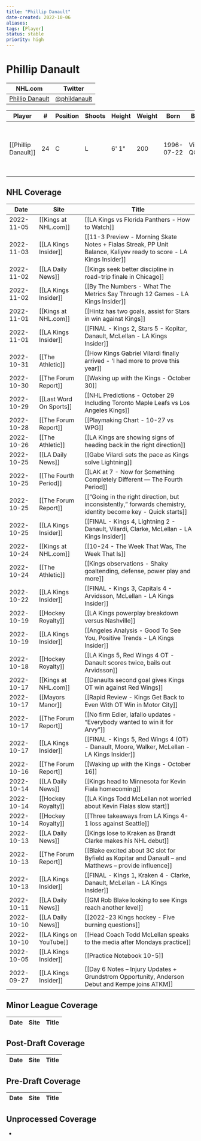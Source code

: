 ```yaml
---
title: "Phillip Danault"
date-created: 2022-10-06
aliases: 
tags: [Player]
status: stable
priority: high
---
```


# Phillip Danault

NHL.com | Twitter
-|-
[Phillip Danault](https://www.nhl.com/player/phillip-danault-8476479) | [@phildanault](https://twitter.com/phildanault)

Player | \# | Position | Shoots | Height | Weight | Born | Birthplace | Draft 
---|---|---|---|---|---|---|---|---
[[Phillip Danault]] | 24 | C | L | 6' 1" | 200 | 1996-07-22 | Victoriaville, QC, CAN | 2011 CHI, 1st rd, 26th pk (26th overall)



## NHL  Coverage
| Date       | Site                    | Title                                                                                                              |
| ---------- | ----------------------- | ------------------------------------------------------------------------------------------------------------------ |
| 2022-11-05 | [[Kings at NHL.com]]    | [[LA Kings vs Florida Panthers - How to Watch]]                                                                    |
| 2022-11-03 | [[LA Kings Insider]]    | [[11-3 Preview - Morning Skate Notes + Fialas Streak, PP Unit Balance, Kaliyev ready to score - LA Kings Insider]] |
| 2022-11-02 | [[LA Daily News]]       | [[Kings seek better discipline in road-trip finale in Chicago]]                                                    |
| 2022-11-02 | [[LA Kings Insider]]    | [[By The Numbers - What The Metrics Say Through 12 Games - LA Kings Insider]]                                      |
| 2022-11-01 | [[Kings at NHL.com]]    | [[Hintz has two goals, assist for Stars in win against Kings]]                                                     |
| 2022-11-01 | [[LA Kings Insider]]    | [[FINAL - Kings 2, Stars 5 - Kopitar, Danault, McLellan - LA Kings Insider]]                                       |
| 2022-10-31 | [[The Athletic]]        | [[How Kings Gabriel Vilardi finally arrived - ‘I had more to prove this year]]                                     |
| 2022-10-30 | [[The Forum Report]]    | [[Waking up with the Kings - October 30]]                                                                          |
| 2022-10-29 | [[Last Word On Sports]] | [[NHL Predictions - October 29 Including Toronto Maple Leafs vs Los Angeles Kings]]                                |
| 2022-10-28 | [[The Forum Report]]    | [[Playmaking Chart - 10-27 vs WPG]]                                                                                |
| 2022-10-26 | [[The Athletic]]        | [[LA Kings are showing signs of heading back in the right direction]]                                              |
| 2022-10-25 | [[LA Daily News]]       | [[Gabe Vilardi sets the pace as Kings solve Lightning]]                                                            |
| 2022-10-25 | [[The Fourth Period]]   | [[LAK at 7 - Now for Something Completely Different — The Fourth Period]]                                          |
| 2022-10-25 | [[The Forum Report]]    | [[“Going in the right direction, but inconsistently,” forwards chemistry, identity become key - Quick starts]]     |
| 2022-10-25 | [[LA Kings Insider]]    | [[FINAL - Kings 4, Lightning 2 - Danault, Vilardi, Clarke, McLellan - LA Kings Insider]]                           |
| 2022-10-24 | [[Kings at NHL.com]]    | [[10-24 - The Week That Was, The Week That Is]]                                                                    |
| 2022-10-24 | [[The Athletic]]        | [[Kings observations - Shaky goaltending, defense, power play and more]]                                           |
| 2022-10-22 | [[LA Kings Insider]]    | [[FINAL - Kings 3, Capitals 4 - Arvidsson, McLellan - LA Kings Insider]]                                           |
| 2022-10-19 | [[Hockey Royalty]]      | [[LA Kings powerplay breakdown versus Nashville]]                                                                  |
| 2022-10-19 | [[LA Kings Insider]]    | [[Angeles Analysis - Good To See You, Positive Trends - LA Kings Insider]]                                         |
| 2022-10-18 | [[Hockey Royalty]]      | [[LA Kings 5, Red Wings 4 OT - Danault scores twice, bails out Arvidsson]]                                         |
| 2022-10-17 | [[Kings at NHL.com]]    | [[Danaults second goal gives Kings OT win against Red Wings]]                                                      |
| 2022-10-17 | [[Mayors Manor]]        | [[Rapid Review - Kings Get Back to Even With OT Win in Motor City]]                                                |
| 2022-10-17 | [[The Forum Report]]    | [[No firm Edler, Iafallo updates - “Everybody wanted to win it for Arvy”]]                                         |
| 2022-10-17 | [[LA Kings Insider]]    | [[FINAL - Kings 5, Red Wings 4 (OT) - Danault, Moore, Walker, McLellan - LA Kings Insider]]                        |
| 2022-10-16 | [[The Forum Report]]    | [[Waking up with the Kings - October 16]]                                                                          |
| 2022-10-14 | [[LA Daily News]]       | [[Kings head to Minnesota for Kevin Fiala homecoming]]                                                             |
| 2022-10-14 | [[Hockey Royalty]]      | [[LA Kings Todd McLellan not worried about Kevin Fialas slow start]]                                               |
| 2022-10-14 | [[Hockey Royalty]]      | [[Three takeaways from LA Kings 4-1 loss against Seattle]]                                                         |
| 2022-10-13 | [[LA Daily News]]       | [[Kings lose to Kraken as Brandt Clarke makes his NHL debut]]                                                      |
| 2022-10-13 | [[The Forum Report]]    | [[Blake excited about 3C slot for Byfield as Kopitar and Danault – and Matthews – provide influence]]              |
| 2022-10-13 | [[LA Kings Insider]]    | [[FINAL - Kings 1, Kraken 4 - Clarke, Danault, McLellan - LA Kings Insider]]                                       |
| 2022-10-11 | [[LA Daily News]]       | [[GM Rob Blake looking to see Kings reach another level]]                                                          |
| 2022-10-10 | [[LA Daily News]]       | [[2022-23 Kings hockey - Five burning questions]]                                                                  |
| 2022-10-10 | [[LA Kings on YouTube]] | [[Head Coach Todd McLellan speaks to the media after Mondays practice]]                                            |
| 2022-10-05 | [[LA Kings Insider]]    | [[Practice Notebook 10-5]]                                                                                         |
| 2022-09-27 | [[LA Kings Insider]]    | [[Day 6 Notes – Injury Updates + Grundstrom Opportunity, Anderson Debut and Kempe joins ATKM]]        |

	

## Minor League Coverage
Date | Site |  Title
---|---|---



## Post-Draft Coverage
Date | Site |  Title
---|---|---



## Pre-Draft Coverage
Date | Site |  Title
---|---|---


## Unprocessed Coverage
- 
